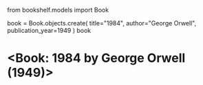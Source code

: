 from bookshelf.models import Book

book = Book.objects.create(
	title="1984",
	author="George Orwell",
	publication_year=1949
)
book

# <Book: 1984 by George Orwell (1949)>
